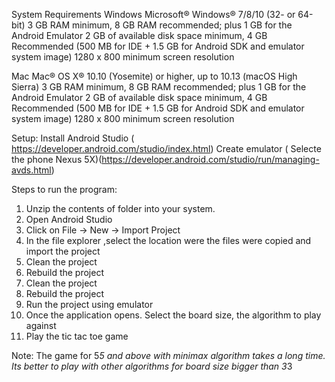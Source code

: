 System Requirements
Windows
    Microsoft® Windows® 7/8/10 (32- or 64-bit)
    3 GB RAM minimum, 8 GB RAM recommended; plus 1 GB for the Android Emulator
    2 GB of available disk space minimum,
    4 GB Recommended (500 MB for IDE + 1.5 GB for Android SDK and emulator system image)
    1280 x 800 minimum screen resolution

Mac
    Mac® OS X® 10.10 (Yosemite) or higher, up to 10.13 (macOS High Sierra)
    3 GB RAM minimum, 8 GB RAM recommended; plus 1 GB for the Android Emulator
    2 GB of available disk space minimum,
    4 GB Recommended (500 MB for IDE + 1.5 GB for Android SDK and emulator system image)
    1280 x 800 minimum screen resolution

Setup:
Install Android Studio ( https://developer.android.com/studio/index.html)
Create emulator ( Selecte the phone Nexus 5X)(https://developer.android.com/studio/run/managing-avds.html)

Steps to run the program:
1. Unzip the contents of folder into your system.
2. Open Android Studio
3. Click on File -> New -> Import Project
4. In the file explorer ,select the location were the files were copied and import the project
5. Clean the project 
6. Rebuild the project
7. Clean the project 
8. Rebuild the project
9. Run the project using emulator
10. Once the application opens. Select the board size, the algorithm to play against
11. Play the tic tac toe game

Note:
The game for 5*5 and above with minimax algorithm takes a long time. Its better to play with other algorithms for board size bigger than 3*3


